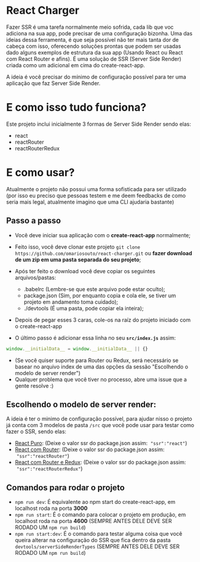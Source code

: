 # React Charger
Fazer SSR é uma tarefa normalmente meio sofrida, cada lib que voc adiciona na sua app, pode precisar de uma configuração bizonha. Uma das ideias dessa ferramenta, é que seja possível não ter mais tanta dor de cabeça com isso, oferecendo soluções prontas que podem ser usadas dado alguns exemplos de estrutura da sua app (Usando React ou React com React Router e afins).
É uma solução de SSR (Server Side Render) criada como um adicional em cima do create-react-app.

A ideia é você precisar do mínimo de configuração possível para ter uma aplicação que faz Server Side Render.

# E como isso tudo funciona?
Este projeto inclui inicialmente 3 formas de Server Side Render sendo elas:

- react
- reactRouter
- reactRouterRedux

# E como usar?
Atualmente o projeto não possui uma forma sofisticada para ser utilizado (por isso eu preciso que pessoas testem e me deem feedbacks de como seria mais legal, atualmente imagino que uma CLI ajudaria bastante)

## Passo a passo
- Você deve iniciar sua aplicação com o **create-react-app** normalmente;
- Feito isso, você deve clonar este projeto `git clone https://github.com/omariosouto/react-charger.git` ou **fazer download de um zip em uma pasta separada do seu projeto**;
- Após ter feito o download você deve copiar os seguintes arquivos/pastas:
  * .babelrc (Lembre-se que este arquivo pode estar oculto);
  * package.json (Sim, por enquanto copia e cola ele, se tiver um projeto em andamento toma cuidado);
  * ./devtools (É uma pasta, pode copiar ela inteira);

- Depois de pegar esses 3 caras, cole-os na raíz do projeto iniciado com o create-react-app
- O último passo é adicionar essa linha no seu **`src/index.js`** assim:
```js
window.__initialData__ = window.__initialData__ || {} 
```
- (Se você quiser suporte para Router ou Redux, será necessário se basear no arquivo index de uma das opções da sessão "Escolhendo o modelo de server render")
    </Provider>
- Qualquer problema que você tiver no processo, abre uma issue que a gente resolve :) 


## Escolhendo o modelo de server render:
A ideia é ter o minimo de configuração possível, para ajudar nisso o projeto já conta com 3 modelos de pasta `/src` que você pode usar para testar como fazer o SSR, sendo elas:

- [React Puro](https://github.com/omariosouto/react-charger/tree/master/src_react): (Deixe o valor ssr do package.json assim:  `"ssr":"react"`)
- [React com Router](https://github.com/omariosouto/react-charger/tree/master/src_reactRouter): (Deixe o valor ssr do package.json assim:  `"ssr":"reactRouter"`)
- [React com Router e Redux](https://github.com/omariosouto/react-charger/tree/master/src): (Deixe o valor ssr do package.json assim:  `"ssr":"reactRouterRedux"`)


## Comandos para rodar o projeto

- `npm run dev`: É equivalente ao npm start do create-react-app, em localhost roda na porta **3000**
- `npm run start`: É o comando para colocar o projeto em produção, em localhost roda na porta **4600** (SEMPRE ANTES DELE DEVE SER RODADO UM `npm run build`)
- `npm run start:dev`: É o comando para testar alguma coisa que você queira alterar na configuração do SSR que fica dentro da pasta `devtools/serverSideRenderTypes` (SEMPRE ANTES DELE DEVE SER RODADO UM `npm run build`)




